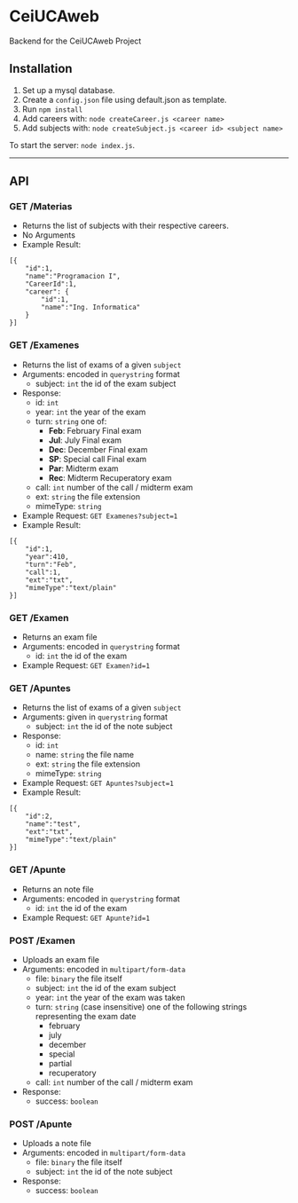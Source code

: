 # CeiUCAweb

Backend for the CeiUCAweb Project

## Installation

1. Set up a mysql database.
2. Create a `config.json` file using default.json as template.
3. Run `npm install`
4. Add careers with: `node createCareer.js <career name>`
5. Add subjects with: `node createSubject.js <career id> <subject name>`

To start the server: `node index.js`.

---

## API

### GET /Materias
- Returns the list of subjects with their respective careers.
- No Arguments
- Example Result:
```
[{
    "id":1,
    "name":"Programacion I",
    "CareerId":1,
    "career": {
        "id":1,
        "name":"Ing. Informatica"
    }
}]
```

### GET /Examenes
- Returns the list of exams of a given `subject`
- Arguments: encoded in `querystring` format
    - subject: `int` the id of the exam subject
- Response:
    - id: `int`
    - year: `int` the year of the exam
    - turn: `string` one of:
        - **Feb**: February Final exam
        - **Jul**: July Final exam
        - **Dec**: December Final exam
        - **SP**: Special call Final exam
        - **Par**: Midterm exam
        - **Rec**: Midterm Recuperatory exam
    - call: `int` number of the call / midterm exam
    - ext: `string` the file extension
    - mimeType: `string`
- Example Request: `GET Examenes?subject=1`
- Example Result:
```
[{
    "id":1,
    "year":410,
    "turn":"Feb",
    "call":1,
    "ext":"txt",
    "mimeType":"text/plain"
}]
```

### GET /Examen
- Returns an exam file
- Arguments: encoded in `querystring` format
    - id: `int` the id of the exam
- Example Request: `GET Examen?id=1`

### GET /Apuntes
- Returns the list of exams of a given `subject`
- Arguments: given in `querystring` format
    - subject: `int` the id of the note subject
- Response:
    - id: `int`
    - name: `string` the file name
    - ext: `string` the file extension
    - mimeType: `string`
- Example Request: `GET Apuntes?subject=1`
- Example Result:
```
[{
    "id":2,
    "name":"test",
    "ext":"txt",
    "mimeType":"text/plain"
}]
```

### GET /Apunte
- Returns an note file
- Arguments: encoded in `querystring` format
    - id: `int` the id of the exam
- Example Request: `GET Apunte?id=1`

### POST /Examen
- Uploads an exam file
- Arguments: encoded in `multipart/form-data`
    - file: `binary` the file itself
    - subject: `int` the id of the exam subject
    - year: `int` the year of the exam was taken
    - turn: `string` (case insensitive)
      one of the following strings representing the exam date
        - february
        - july
        - december
        - special
        - partial
        - recuperatory
    - call: `int` number of the call / midterm exam
- Response:
    - success: `boolean`

### POST /Apunte
- Uploads a note file
- Arguments: encoded in `multipart/form-data`
    - file: `binary` the file itself
    - subject: `int` the id of the note subject
- Response:
    - success: `boolean`


